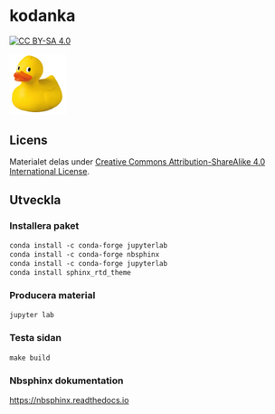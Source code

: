 
# kodanka

[![CC BY-SA 4.0][cc-by-sa-shield]][cc-by-sa]

<img src="images/duck.png" width="100">

## Licens

Materialet delas under [Creative Commons Attribution-ShareAlike 4.0
International License][cc-by-sa].

[cc-by-sa]: http://creativecommons.org/licenses/by-sa/4.0/
[cc-by-sa-shield]: https://img.shields.io/badge/License-CC%20BY--SA%204.0-lightgrey.svg

## Utveckla

### Installera paket

```
conda install -c conda-forge jupyterlab
conda install -c conda-forge nbsphinx
conda install -c conda-forge jupyterlab
conda install sphinx_rtd_theme
```

### Producera material

```
jupyter lab
```

### Testa sidan

```
make build
```

### Nbsphinx dokumentation

https://nbsphinx.readthedocs.io
